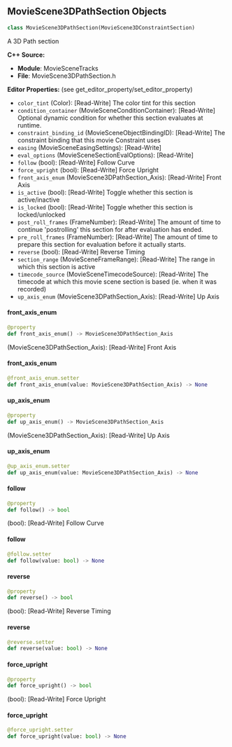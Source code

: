 ## MovieScene3DPathSection Objects

```python
class MovieScene3DPathSection(MovieScene3DConstraintSection)
```

A 3D Path section

**C++ Source:**

- **Module**: MovieSceneTracks
- **File**: MovieScene3DPathSection.h

**Editor Properties:** (see get_editor_property/set_editor_property)

- ``color_tint`` (Color):  [Read-Write] The color tint for this section
- ``condition_container`` (MovieSceneConditionContainer):  [Read-Write] Optional dynamic condition for whether this section evaluates at runtime.
- ``constraint_binding_id`` (MovieSceneObjectBindingID):  [Read-Write] The constraint binding that this movie Constraint uses
- ``easing`` (MovieSceneEasingSettings):  [Read-Write]
- ``eval_options`` (MovieSceneSectionEvalOptions):  [Read-Write]
- ``follow`` (bool):  [Read-Write] Follow Curve
- ``force_upright`` (bool):  [Read-Write] Force Upright
- ``front_axis_enum`` (MovieScene3DPathSection_Axis):  [Read-Write] Front Axis
- ``is_active`` (bool):  [Read-Write] Toggle whether this section is active/inactive
- ``is_locked`` (bool):  [Read-Write] Toggle whether this section is locked/unlocked
- ``post_roll_frames`` (FrameNumber):  [Read-Write] The amount of time to continue 'postrolling' this section for after evaluation has ended.
- ``pre_roll_frames`` (FrameNumber):  [Read-Write] The amount of time to prepare this section for evaluation before it actually starts.
- ``reverse`` (bool):  [Read-Write] Reverse Timing
- ``section_range`` (MovieSceneFrameRange):  [Read-Write] The range in which this section is active
- ``timecode_source`` (MovieSceneTimecodeSource):  [Read-Write] The timecode at which this movie scene section is based (ie. when it was recorded)
- ``up_axis_enum`` (MovieScene3DPathSection_Axis):  [Read-Write] Up Axis

<a id="unreal.MovieScene3DPathSection.front_axis_enum"></a>

#### front_axis_enum

```python
@property
def front_axis_enum() -> MovieScene3DPathSection_Axis
```

(MovieScene3DPathSection_Axis):  [Read-Write] Front Axis

<a id="unreal.MovieScene3DPathSection.front_axis_enum"></a>

#### front_axis_enum

```python
@front_axis_enum.setter
def front_axis_enum(value: MovieScene3DPathSection_Axis) -> None
```

<a id="unreal.MovieScene3DPathSection.up_axis_enum"></a>

#### up_axis_enum

```python
@property
def up_axis_enum() -> MovieScene3DPathSection_Axis
```

(MovieScene3DPathSection_Axis):  [Read-Write] Up Axis

<a id="unreal.MovieScene3DPathSection.up_axis_enum"></a>

#### up_axis_enum

```python
@up_axis_enum.setter
def up_axis_enum(value: MovieScene3DPathSection_Axis) -> None
```

<a id="unreal.MovieScene3DPathSection.follow"></a>

#### follow

```python
@property
def follow() -> bool
```

(bool):  [Read-Write] Follow Curve

<a id="unreal.MovieScene3DPathSection.follow"></a>

#### follow

```python
@follow.setter
def follow(value: bool) -> None
```

<a id="unreal.MovieScene3DPathSection.reverse"></a>

#### reverse

```python
@property
def reverse() -> bool
```

(bool):  [Read-Write] Reverse Timing

<a id="unreal.MovieScene3DPathSection.reverse"></a>

#### reverse

```python
@reverse.setter
def reverse(value: bool) -> None
```

<a id="unreal.MovieScene3DPathSection.force_upright"></a>

#### force_upright

```python
@property
def force_upright() -> bool
```

(bool):  [Read-Write] Force Upright

<a id="unreal.MovieScene3DPathSection.force_upright"></a>

#### force_upright

```python
@force_upright.setter
def force_upright(value: bool) -> None
```

<a id="unreal.MovieScene3DTransformSection"></a>